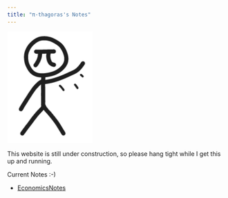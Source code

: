 ```yaml
---
title: "π-thagoras's Notes"
---
```

![Waving_Pi](assets/Waving_Pi.png)


This website is still under construction, so please hang tight while I get this up and running.


Current Notes :-)
- [EconomicsNotes](EconomicsNotes.md)
